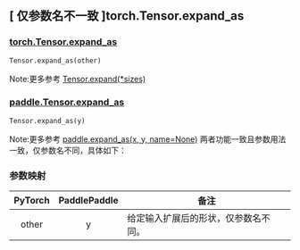 ## [ 仅参数名不一致 ]torch.Tensor.expand_as

### [torch.Tensor.expand_as](https://pytorch.org/docs/stable/generated/torch.Tensor.expand_as.html?highlight=expand_as)

```python
Tensor.expand_as(other)
```

Note:更多参考 [Tensor.expand(\*sizes)](https://pytorch.org/docs/stable/generated/torch.Tensor.expand.html#torch.Tensor.expand)

### [paddle.Tensor.expand_as](https://www.paddlepaddle.org.cn/documentation/docs/zh/develop/api/paddle/Tensor_cn.html#expand-as-y-name-none)

```python
Tensor.expand_as(y)
```

Note:更多参考 [paddle.expand_as(x, y, name=None)](https://www.paddlepaddle.org.cn/documentation/docs/zh/develop/api/paddle/expand_as_cn.html#cn-api-tensor-expand-as)
两者功能一致且参数用法一致，仅参数名不同，具体如下：

### 参数映射

| PyTorch                  | PaddlePaddle         | 备注                                 |
| ------------------------ | -------------------- | ------------------------------------ |
| <center> other </center> | <center> y </center> | 给定输入扩展后的形状，仅参数名不同。 |
